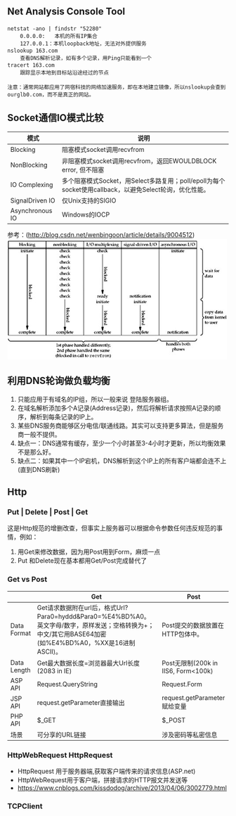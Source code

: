 ## Net Analysis Console Tool
    netstat -ano | findstr "52280"    
        0.0.0.0:   本机的所有IP集合
        127.0.0.1：本机loopback地址，无法对外提供服务
    nslookup 163.com
        查看DNS解析记录，如有多个记录，用Ping只能看到一个
    tracert 163.com
        跟踪显示本地到目标站沿途经过的节点

    注意：通常网站都应用了网宿科技的网络加速服务，即在本地建立镜像，所以nslookup会查到ourglb0.com，而不是真正的网站。

## Socket通信IO模式比较
|模式|说明|
|----|----|
|Blocking| 阻塞模式socket调用recvfrom
|NonBlocking| 非阻塞模式socket调用recvfrom，返回EWOULDBLOCK error, 但不阻塞
|IO Complexing| 多个阻塞模式Socket，用Select多路复用；poll/epoll为每个socket使用callback，以避免Select轮询，优化性能。
|SignalDriven IO| 仅Unix支持的SIGIO
|Asynchronous IO| Windows的IOCP
参考：(http://blog.csdn.net/wenbingoon/article/details/9004512)
![Comparation of 5 Net IO Modes](files/net5modes.jpg)

## 利用DNS轮询做负载均衡
1. 只能应用于有域名的IP组，所以一般来说 登陆服务器组。
2. 在域名解析添加多个A记录(Address记录)，然后将解析请求按照A记录的顺序，解析到每条记录的IP上。
3. 某些DNS服务商能够区分电信/联通线路。其实可以支持更多算法，但是服务商一般不提供。
4. 缺点一：DNS通常有缓存，至少一个小时甚至3-4小时才更新，所以均衡效果不是那么好。
5. 缺点二：如果其中一个IP宕机，DNS解析到这个IP上的所有客户端都会连不上(直到DNS刷新)

## Http
### Put | Delete | Post | Get
这是Http规范的增删改查，但事实上服务器可以根据命令参数任何违反规范的事情，例如：
1. 用Get来修改数据，因为用Post用到Form，麻烦一点
2. Put 和Delete现在基本都用Get/Post完成替代了
### Get vs Post
| |Get|Post|
|-|---|----|
|Data Format|Get请求数据附在url后，格式Url?Para0=hyddd&Para0=%E4%BD%A0。英文字母/数字，原样发送；空格转换为+；中文/其它用BASE64加密(如%E4%BD%A0，%XX是16进制ASCII)。|Post提交的数据放置在HTTP包体中。|
|Data Length|Get最大数据长度=浏览器最大Url长度(2083 in IE) | Post无限制(200k in IIS6, Form<100k)|
|ASP API | Request.QueryString | Request.Form |
|JSP API | request.getParameter直接输出|request.getParameter赋给变量 |
|PHP API | $_GET | $_POST |
|场景|可分享的URL链接|涉及密码等私密信息|
### HttpWebRequest HttpRequest
- HttpRequest 用于服务器端,获取客户端传来的请求信息(ASP.net)
- HttpWebRequest用于客户端，拼接请求的HTTP报文并发送等
- https://www.cnblogs.com/kissdodog/archive/2013/04/06/3002779.html
### TCPClient



